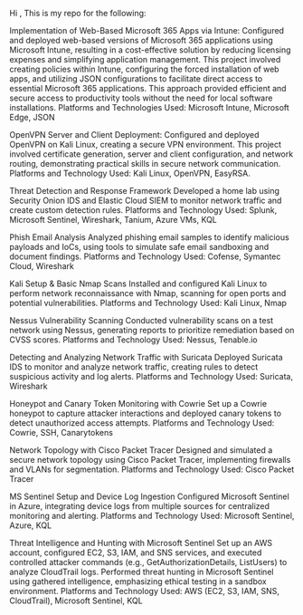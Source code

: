 Hi ,
This is my repo for the following:

Implementation of Web-Based Microsoft 365 Apps via Intune:
Configured and deployed web-based versions of Microsoft 365 applications using Microsoft Intune, resulting in a cost-effective solution by reducing licensing expenses and simplifying application management. This project involved creating policies within Intune, configuring the forced installation of web apps, and utilizing JSON configurations to facilitate direct access to essential Microsoft 365 applications. This approach provided efficient and secure access to productivity tools without the need for local software installations.
Platforms and Technologies Used: Microsoft Intune, Microsoft Edge, JSON

OpenVPN Server and Client Deployment:
Configured and deployed OpenVPN on Kali Linux, creating a secure VPN environment. This project involved certificate generation, server and client configuration, and network routing, demonstrating practical skills in secure network communication.
Platforms and Technology Used: Kali Linux, OpenVPN, EasyRSA.

Threat Detection and Response Framework
Developed a home lab using Security Onion IDS and Elastic Cloud SIEM to monitor network traffic and create custom detection rules.
Platforms and Technology Used: Splunk, Microsoft Sentinel, Wireshark, Tanium, Azure VMs, KQL

Phish Email Analysis
Analyzed phishing email samples to identify malicious payloads and IoCs, using tools to simulate safe email sandboxing and document findings.
Platforms and Technology Used: Cofense, Symantec Cloud, Wireshark

Kali Setup & Basic Nmap Scans
Installed and configured Kali Linux to perform network reconnaissance with Nmap, scanning for open ports and potential vulnerabilities.
Platforms and Technology Used: Kali Linux, Nmap

Nessus Vulnerability Scanning
Conducted vulnerability scans on a test network using Nessus, generating reports to prioritize remediation based on CVSS scores.
Platforms and Technology Used: Nessus, Tenable.io

Detecting and Analyzing Network Traffic with Suricata
Deployed Suricata IDS to monitor and analyze network traffic, creating rules to detect suspicious activity and log alerts.
Platforms and Technology Used: Suricata, Wireshark

Honeypot and Canary Token Monitoring with Cowrie
Set up a Cowrie honeypot to capture attacker interactions and deployed canary tokens to detect unauthorized access attempts.
Platforms and Technology Used: Cowrie, SSH, Canarytokens

Network Topology with Cisco Packet Tracer
Designed and simulated a secure network topology using Cisco Packet Tracer, implementing firewalls and VLANs for segmentation.
Platforms and Technology Used: Cisco Packet Tracer

MS Sentinel Setup and Device Log Ingestion
Configured Microsoft Sentinel in Azure, integrating device logs from multiple sources for centralized monitoring and alerting.
Platforms and Technology Used: Microsoft Sentinel, Azure, KQL

Threat Intelligence and Hunting with Microsoft Sentinel
Set up an AWS account, configured EC2, S3, IAM, and SNS services, and executed controlled attacker commands (e.g., GetAuthorizationDetails, ListUsers) to analyze CloudTrail logs. Performed threat hunting in Microsoft Sentinel using gathered intelligence, emphasizing ethical testing in a sandbox environment.
Platforms and Technology Used: AWS (EC2, S3, IAM, SNS, CloudTrail), Microsoft Sentinel, KQL
